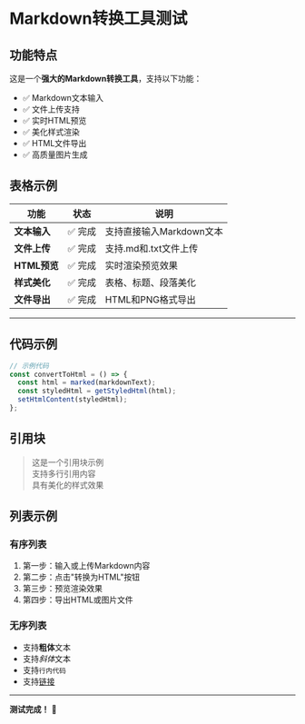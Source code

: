# Markdown转换工具测试

## 功能特点

这是一个**强大的Markdown转换工具**，支持以下功能：

- ✅ Markdown文本输入
- ✅ 文件上传支持
- ✅ 实时HTML预览
- ✅ 美化样式渲染
- ✅ HTML文件导出
- ✅ 高质量图片生成

## 表格示例

| 功能 | 状态 | 说明 |
|------|------|------|
| **文本输入** | ✅ 完成 | 支持直接输入Markdown文本 |
| **文件上传** | ✅ 完成 | 支持.md和.txt文件上传 |
| **HTML预览** | ✅ 完成 | 实时渲染预览效果 |
| **样式美化** | ✅ 完成 | 表格、标题、段落美化 |
| **文件导出** | ✅ 完成 | HTML和PNG格式导出 |

---

## 代码示例

```javascript
// 示例代码
const convertToHtml = () => {
  const html = marked(markdownText);
  const styledHtml = getStyledHtml(html);
  setHtmlContent(styledHtml);
};
```

## 引用块

> 这是一个引用块示例  
> 支持多行引用内容  
> 具有美化的样式效果

## 列表示例

### 有序列表
1. 第一步：输入或上传Markdown内容
2. 第二步：点击"转换为HTML"按钮
3. 第三步：预览渲染效果
4. 第四步：导出HTML或图片文件

### 无序列表
- 支持**粗体**文本
- 支持*斜体*文本
- 支持`行内代码`
- 支持[链接](https://example.com)

---

**测试完成！** 🎉